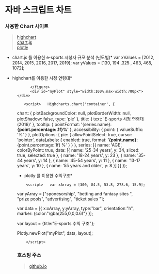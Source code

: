 # 자바 스크립트 차트

### 사용한 Chart 사이트
>[highchart](https://www.highcharts.com/)   
>[chart.js](https://www.w3schools.com/js/js_graphics_chartjs.asp)   
>[plotly](https://www.w3schools.com/js/js_graphics_plotly.asp)

 * chart.js 를 이용한   e-sports 시청자 규모 분석 (년도별)*
 <canvas id="myChart" style="width:100%;max-width:600px"></canvas>
      var xValues = [2012, 2014, 2015, 2016, 2017, 2019];
        var yValues = [130, 194 ,325 , 463, 465, 1072];
        
      <script>  new Chart("myChart", {
          type: "line",
          data: {
            labels: xValues,
            datasets: [{
              fill: false,
              lineTension: 0,
              backgroundColor: "rgba(0,0,255,1.0)",
              borderColor: "rgba(0,0,255,0.1)",
              data: yValues
            }]
          },
          options: {
            legend: {display: false},
            scales: {
              yAxes: [{ticks: {min: 0, max:1200}}],
            }
          }
        }); </script>

 * highchart를 이용한 시청 연령대*   
  <figure class="highcharts-figure">
            <div id="container"></div>
            <p class="highcharts-description">
              
          </figure>
          <div id="myPlot" style="width:100%;max-width:700px"></div>
          
       <script>   Highcharts.chart('container', {
  chart: {
    plotBackgroundColor: null,
    plotBorderWidth: null,
    plotShadow: false,
    type: 'pie'
  },
  title: {
    text: 'E-sports 시청 연령대(2019)'
  },
  tooltip: {
    pointFormat: '{series.name}: <b>{point.percentage:.1f}%</b>'
  },
  accessibility: {
    point: {
      valueSuffix: '%'
    }
  },
  plotOptions: {
    pie: {
      allowPointSelect: true,
      cursor: 'pointer',
      dataLabels: {
        enabled: true,
        format: '<b>{point.name}</b>: {point.percentage:.1f} %'
      }
    }
  },
  series: [{
    name: 'AGE',
    colorByPoint: true,
    data: [{
      name: '25-34 years',
      y: 34,
      sliced: true,
      selected: true
    }, {
      name: '18-24 years',
      y: 23
    },  {
      name: '35-44 years',
      y: 14
    }, {
      name: '45-54 years',
      y: 11
    }, {
      name: '13-17 years',
      y: 10
    },  {
      name: '55 years and older',
      y: 8
    }]
  }]
}); </script>
 
 * plotly 를 이용한 수익구조*   
<div id="myPlot" style="width:100%;max-width:700px"></div>
          
        <script>   var xArray = [300, 84.5, 53.8, 278.6, 15.9];
var yArray = ["sponesorship", "betting and fantasy sites ", "prize pools", "advertising", "ticket sales "];

var data = [{
  x:xArray,
  y:yArray,
  type:"bar",
  orientation:"h",
  marker: {color:"rgba(255,0,0,0.6)"}
}];

var layout = {title:"E-sports 수익 구조"};

Plotly.newPlot("myPlot", data, layout);



        </script>
      

### 호스팅 주소
> [github.io](https://kimcm1.github.io/Game_pgm/1109)   

